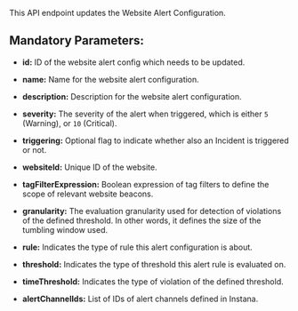 This API endpoint updates the Website Alert Configuration.

## Mandatory Parameters:

- **id:** ID of the website alert config which needs to be updated.

- **name:** Name for the website alert configuration.

- **description:** Description for the website alert configuration.

- **severity:** The severity of the alert when triggered, which is either `5` (Warning), or `10` (Critical).

- **triggering:** Optional flag to indicate whether also an Incident is triggered or not.

- **websiteId:** Unique ID of the website.

- **tagFilterExpression:** Boolean expression of tag filters to define the scope of relevant website beacons.

- **granularity:** The evaluation granularity used for detection of violations of the defined threshold. In other words, it defines the size of the tumbling window used.

- **rule:** Indicates the type of rule this alert configuration is about.

- **threshold:** Indicates the type of threshold this alert rule is evaluated on.

- **timeThreshold:** Indicates the type of violation of the defined threshold.

- **alertChannelIds:** List of IDs of alert channels defined in Instana.
